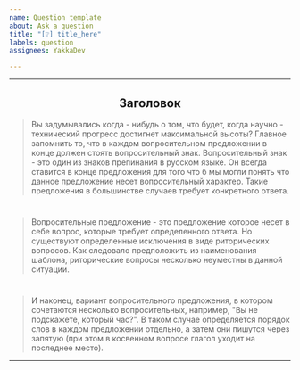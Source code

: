 ```yaml
---
name: Question template
about: Ask a question
title: "[❔] title_here"
labels: question
assignees: YakkaDev

---
```


---
<h2 align="center">Заголовок</h2>

>Вы задумывались когда - нибудь о том, что будет, когда научно - технический прогресс достигнет максимальной высоты?  Главное запомнить то, что в каждом вопросительном предложении в конце должен стоять вопросительный знак. Вопросительный знак - это один из знаков препинания в русском языке. Он всегда ставится в конце предложения для того что б мы могли понять что данное предложение несет вопросительный характер. Такие предложения в большинстве случаев требует конкретного ответа. 
#
>Вопросительные предложение - это предложение которое несет в себе вопрос, которые требует определенного ответа. Но существуют определенные исключения в виде риторических вопросов.  Как следовало предположить из наименования шаблона, риторические вопросы несколько неуместны в данной ситуации.
#
>И наконец, вариант вопросительного предложения, в котором сочетаются несколько вопросительных, например, "Вы не подскажете, который час?". В таком случае определяется порядок слов в каждом предложении отдельно, а затем они пишутся через запятую (при этом в косвенном вопросе глагол уходит на последнее место).
---
